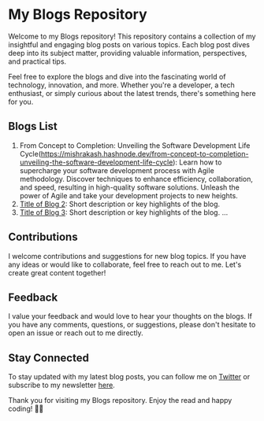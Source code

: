 # My Blogs Repository

Welcome to my Blogs repository! This repository contains a collection of my insightful and engaging blog posts on various topics. Each blog post dives deep into its subject matter, providing valuable information, perspectives, and practical tips.

Feel free to explore the blogs and dive into the fascinating world of technology, innovation, and more. Whether you're a developer, a tech enthusiast, or simply curious about the latest trends, there's something here for you.

## Blogs List

1. From Concept to Completion: Unveiling the Software Development Life Cycle(https://mishrakash.hashnode.dev/from-concept-to-completion-unveiling-the-software-development-life-cycle): Learn how to supercharge your software development process with Agile methodology. Discover techniques to enhance efficiency, collaboration, and speed, resulting in high-quality software solutions. Unleash the power of Agile and take your development projects to new heights.
2. [Title of Blog 2](blog2.md): Short description or key highlights of the blog.
3. [Title of Blog 3](blog3.md): Short description or key highlights of the blog.
   ...

## Contributions

I welcome contributions and suggestions for new blog topics. If you have any ideas or would like to collaborate, feel free to reach out to me. Let's create great content together!

## Feedback

I value your feedback and would love to hear your thoughts on the blogs. If you have any comments, questions, or suggestions, please don't hesitate to open an issue or reach out to me directly.

## Stay Connected

To stay updated with my latest blog posts, you can follow me on [Twitter](https://twitter.com/your_twitter_handle) or subscribe to my newsletter [here](link_to_newsletter).

Thank you for visiting my Blogs repository. Enjoy the read and happy coding! 🚀✨
